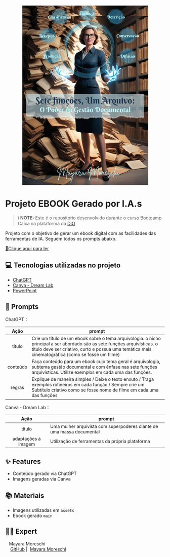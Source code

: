 
<p align="center">
<img 
    src="./assets/cover.png"
    width="400"  
/>
</p>

# Projeto EBOOK Gerado por I.A.s


 > ℹ️ **NOTE:** Este é o repositório desenvolvido durante o curso Bootcamp Caixa na plataforma da [DIO](https://dio.me)

Projeto com o objetivo de gerar um ebook digital com as facilidades das ferramentas de IA. Seguem todos os prompts abaixo.

<a href="https://github.com/MayMoreschi/prompts-recipe-to-create-a-ebook/blob/main/Ebook%20-%20Sete%20Funcoes%20Arquivisticas.pdf" title="View PDF now"> 📕Clique aqui para ler</a>

## 💻 Tecnologias utilizadas no projeto

- [ChatGPT](https://chat.openai.com/) 
- [Canva - Dream Lab](https://https://www.canva.com/dream-lab)
- [PowerPoint](https://www.microsoft.com/en/microsoft-365/powerpoint)

## 🧠 Prompts

ChatGPT：

|   Ação   | prompt                                                                                                                                                                                                                                                                         |
| :------: | ------------------------------------------------------------------------------------------------------------------------------------------------------------------------------------------------------------------------------------------------------------------------------ |
|  título  | Crie um título de um ebook sobre o tema arquivologia. o nicho principal a ser abordado são as sete funções arquivísticas. o título deve ser criativo, curto e possua uma temática mais cinematográfica (como se fosse um filme) |
| conteúdo | Faça conteúdo para um ebook cujo tema geral é arquivologia, subtema gestão documental e com ênfase nas sete funções arquivísticas. Utilize exemplos em cada uma das funções. |
| regras | Explique de maneira simples / Deixe o texto enxuto / Traga exemplos rotineiros em cada função / Sempre crie um Subtítulo criativo como se fosse nome de filme em cada uma das funções |


Canva - Dream Lab：

|  Ação  | prompt                                                                                 |
| :----: | -------------------------------------------------------------------------------------- |
| título | Uma mulher arquivista com superpoderes diante de uma massa documental |
| adaptações à imagem | Utilização de ferramentas da própria plataforma

## ✨ Features

- Conteúdo gerado via ChatGPT
- Imagens geradas via Canva

## 📚 Materiais

- Imagens utilizadas em `assets`
- Ebook gerado  `main`

## 👨‍💻 Expert

<p>
    <p>&nbsp&nbsp&nbspMayara Moreschi<br>
    &nbsp&nbsp&nbsp
    <a href="https://github.com/MayMoreschi">
    GitHub</a>&nbsp;|&nbsp;
    <a href="www.linkedin.com/in/

<br/><br/>
<p>

---

⌨️ com 💜 por [Mayara Moreschi](https://github.com/MayMoreschi)
